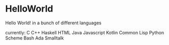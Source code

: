 # HelloWorld
Hello World! in a bunch of different languages

currently:
  C
  C++
  Haskell
  HTML
  Java
  Javascript
  Kotlin
  Common Lisp
  Python
  Scheme
  Bash
  Ada
  Smalltalk
